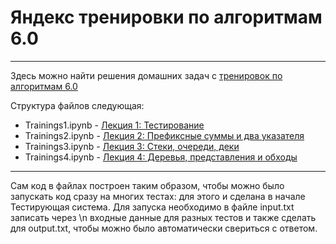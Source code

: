 # Яндекс тренировки по алгоритмам 6.0
---
Здесь можно найти решения домашних задач с [тренировок по алгоритмам 6.0](https://yandex.ru/yaintern/training/algorithm-training)

Структура файлов следующая:
- Trainings1.ipynb - [Лекция 1: Тестирование](https://contest.yandex.ru/contest/66792/problems/)
- Trainings2.ipynb - [Лекция 2: Префиксные суммы и два указателя](https://contest.yandex.ru/contest/66793/problems/)
- Trainings3.ipynb - [Лекция 3: Стеки, очереди, деки](https://contest.yandex.ru/contest/66794/problems/)
- Trainings4.ipynb - [Лекция 4: Деревья, представления и обходы](https://contest.yandex.ru/contest/66795/problems/)

---
Сам код в файлах построен таким образом, чтобы можно было запускать код сразу на многих тестах: для этого и сделана в начале Тестирующая система. 
Для запуска необходимо в файле input.txt записать через \n входные данные для разных тестов и также сделать для output.txt, чтобы можно было автоматически свериться с ответом.